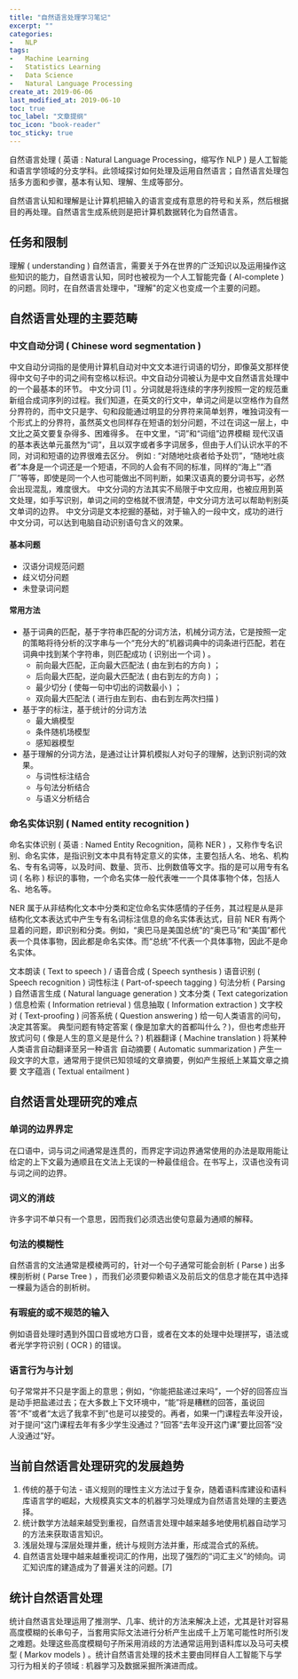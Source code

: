 ```yaml
---
title: "自然语言处理学习笔记"
excerpt: ""
categories:
-   NLP
tags:
-   Machine Learning
-   Statistics Learning
-   Data Science
-   Natural Language Processing
create_at: 2019-06-06
last_modified_at: 2019-06-10
toc: true
toc_label: "文章提纲"
toc_icon: "book-reader"
toc_sticky: true
---
```


自然语言处理 ( 英语 : Natural Language Processing，缩写作 NLP ) 是人工智能和语言学领域的分支学科。此领域探讨如何处理及运用自然语言；自然语言处理包括多方面和步骤，基本有认知、理解、生成等部分。

自然语言认知和理解是让计算机把输入的语言变成有意思的符号和关系，然后根据目的再处理。自然语言生成系统则是把计算机数据转化为自然语言。

## 任务和限制

理解 ( understanding ) 自然语言，需要关于外在世界的广泛知识以及运用操作这些知识的能力，自然语言认知，同时也被视为一个人工智能完备 ( AI-complete ) 的问题。同时，在自然语言处理中，"理解"的定义也变成一个主要的问题。

## 自然语言处理的主要范畴

### 中文自动分词 ( Chinese word segmentation )

中文自动分词指的是使用计算机自动对中文文本进行词语的切分，即像英文那样使得中文句子中的词之间有空格以标识。中文自动分词被认为是中文自然语言处理中的一个最基本的环节。
中文分词 [1]  。分词就是将连续的字序列按照一定的规范重新组合成词序列的过程。我们知道，在英文的行文中，单词之间是以空格作为自然分界符的，而中文只是字、句和段能通过明显的分界符来简单划界，唯独词没有一个形式上的分界符，虽然英文也同样存在短语的划分问题，不过在词这一层上，中文比之英文要复杂得多、困难得多。
在中文里，“词”和“词组”边界模糊
现代汉语的基本表达单元虽然为“词”，且以双字或者多字词居多，但由于人们认识水平的不同，对词和短语的边界很难去区分。
例如 : “对随地吐痰者给予处罚”，“随地吐痰者”本身是一个词还是一个短语，不同的人会有不同的标准，同样的“海上”“酒厂”等等，即使是同一个人也可能做出不同判断，如果汉语真的要分词书写，必然会出现混乱，难度很大。
中文分词的方法其实不局限于中文应用，也被应用到英文处理，如手写识别，单词之间的空格就不很清楚，中文分词方法可以帮助判别英文单词的边界。
中文分词是文本挖掘的基础，对于输入的一段中文，成功的进行中文分词，可以达到电脑自动识别语句含义的效果。

#### 基本问题

-   汉语分词规范问题
-   歧义切分问题
-   未登录词问题

#### 常用方法

-   基于词典的匹配，基于字符串匹配的分词方法，机械分词方法，它是按照一定的策略将待分析的汉字串与一个“充分大的”机器词典中的词条进行匹配，若在词典中找到某个字符串，则匹配成功 ( 识别出一个词 ) 。
    -   前向最大匹配，正向最大匹配法 ( 由左到右的方向 ) ；
    -   后向最大匹配，逆向最大匹配法 ( 由右到左的方向 ) ；
    -   最少切分 ( 使每一句中切出的词数最小 ) ；
    -   双向最大匹配法 ( 进行由左到右、由右到左两次扫描 )
-   基于字的标注，基于统计的分词方法
    -   最大熵模型
    -   条件随机场模型
    -   感知器模型
-   基于理解的分词方法，是通过让计算机模拟人对句子的理解，达到识别词的效果。
    -   与词性标注结合
    -   与句法分析结合
    -   与语义分析结合

### 命名实体识别 ( Named entity recognition )

命名实体识别 ( 英语 : Named Entity Recognition，简称 NER ) ，又称作专名识别、命名实体，是指识别文本中具有特定意义的实体，主要包括人名、地名、机构名、专有名词等，以及时间、数量、货币、比例数值等文字。指的是可以用专有名词 ( 名称 ) 标识的事物，一个命名实体一般代表唯一一个具体事物个体，包括人名、地名等。

NER 属于从非结构化文本中分类和定位命名实体感情的子任务，其过程是从是非结构化文本表达式中产生专有名词标注信息的命名实体表达式，目前 NER 有两个显着的问题，即识别和分类。例如，“奥巴马是美国总统”的“奥巴马”和“美国”都代表一个具体事物，因此都是命名实体。而“总统”不代表一个具体事物，因此不是命名实体。

文本朗读 ( Text to speech ) / 语音合成 ( Speech synthesis )
语音识别 ( Speech recognition )
词性标注 ( Part-of-speech tagging )
句法分析 ( Parsing )
自然语言生成 ( Natural language generation )
文本分类 ( Text categorization )
信息检索 ( Information retrieval )
信息抽取 ( Information extraction )
文字校对 ( Text-proofing )
问答系统 ( Question answering )
给一句人类语言的问句，决定其答案。 典型问题有特定答案 ( 像是加拿大的首都叫什么？)，但也考虑些开放式问句 ( 像是人生的意义是是什么？)
机器翻译 ( Machine translation )
将某种人类语言自动翻译至另一种语言
自动摘要 ( Automatic summarization )
产生一段文字的大意，通常用于提供已知领域的文章摘要，例如产生报纸上某篇文章之摘要
文字蕴涵 ( Textual entailment )

## 自然语言处理研究的难点

### 单词的边界界定

在口语中，词与词之间通常是连贯的，而界定字词边界通常使用的办法是取用能让给定的上下文最为通顺且在文法上无误的一种最佳组合。在书写上，汉语也没有词与词之间的边界。

### 词义的消歧

许多字词不单只有一个意思，因而我们必须选出使句意最为通顺的解释。

### 句法的模糊性

自然语言的文法通常是模棱两可的，针对一个句子通常可能会剖析 ( Parse ) 出多棵剖析树 ( Parse Tree ) ，而我们必须要仰赖语义及前后文的信息才能在其中选择一棵最为适合的剖析树。

### 有瑕疵的或不规范的输入

例如语音处理时遇到外国口音或地方口音，或者在文本的处理中处理拼写，语法或者光学字符识别 ( OCR ) 的错误。

### 语言行为与计划

句子常常并不只是字面上的意思；例如，“你能把盐递过来吗”，一个好的回答应当是动手把盐递过去；在大多数上下文环境中，“能”将是糟糕的回答，虽说回答“不”或者“太远了我拿不到”也是可以接受的。再者，如果一门课程去年没开设，对于提问“这门课程去年有多少学生没通过？”回答“去年没开这门课”要比回答“没人没通过”好。

## 当前自然语言处理研究的发展趋势

1.   传统的基于句法 - 语义规则的理性主义方法过于复杂，随着语料库建设和语料库语言学的崛起，大规模真实文本的机器学习处理成为自然语言处理的主要选择。
2.   统计数学方法越来越受到重视，自然语言处理中越来越多地使用机器自动学习的方法来获取语言知识。
3.   浅层处理与深层处理并重，统计与规则方法并重，形成混合式的系统。
4.   自然语言处理中越来越重视词汇的作用，出现了强烈的“词汇主义”的倾向。词汇知识库的建造成为了普遍关注的问题。[7]

## 统计自然语言处理

统计自然语言处理运用了推测学、几率、统计的方法来解决上述，尤其是针对容易高度模糊的长串句子，当套用实际文法进行分析产生出成千上万笔可能性时所引发之难题。处理这些高度模糊句子所采用消歧的方法通常运用到语料库以及马可夫模型 ( Markov models ) 。统计自然语言处理的技术主要由同样自人工智能下与学习行为相关的子领域 : 机器学习及数据采掘所演进而成。
